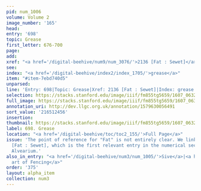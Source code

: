 ```yaml
---
pid: num_1006
volume: Volume 2
image_number: '165'
head:
entry: '698'
topic: Grease
first_letter: 676-700
page:
add:
xref: "<a href='/digital-beehive/num9/num_3076/'>2136 [Fat : Sewet]</a>"
see:
index: "<a href='/digital-beehive/index2/index_1705/'>grease</a>"
item: "#item-7ebd740d5"
unparsed:
line: 'Entry: 698|Topic: Grease|Xref: 2136 [Fat : Sewet]|Index: grease|#item-7ebd740d5'
selection: https://stacks.stanford.edu/image/iiif/fm855tg5659/1607_0632/389,2456,2866,273/full/0/default.jpg
full_image: https://stacks.stanford.edu/image/iiif/fm855tg5659/1607_0632/full/full/0/default.jpg
annotation_uri: http://dev.llgc.org.uk/annotation/1579630056491
sort_value: '216512456'
insertion:
thumbnail: https://stacks.stanford.edu/image/iiif/fm855tg5659/1607_0632/389,2456,600,180/250,/0/default.jpg
label: 698. Grease
location: "<a href='/digital-beehive/toc/toc2_155/'>Full Page</a>"
issue: 'The point of reference for "Fat" is not entirely clear. We linked to 2136
  [Fat : Sewet], which is the first relevant entry in the numerical section of the
  Alvearium.'
also_in_entry: "<a href='/digital-beehive/num3/num_1005/'>Sive</a>|<a href='/digital-beehive/num3/num_1007/'>the
  art of Fencing</a>"
order: '375'
layout: alpha_item
collection: num3
---
```

